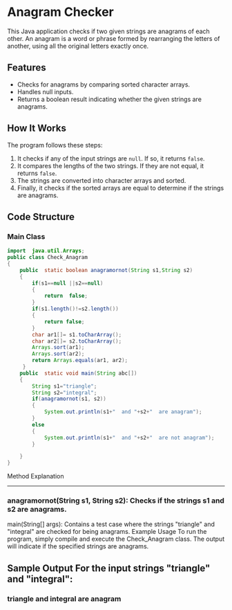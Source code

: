 # Anagram Checker

This Java application checks if two given strings are anagrams of each other. An anagram is a word or phrase formed by rearranging the letters of another, using all the original letters exactly once.

## Features

- Checks for anagrams by comparing sorted character arrays.
- Handles null inputs.
- Returns a boolean result indicating whether the given strings are anagrams.

## How It Works

The program follows these steps:
1. It checks if any of the input strings are `null`. If so, it returns `false`.
2. It compares the lengths of the two strings. If they are not equal, it returns `false`.
3. The strings are converted into character arrays and sorted.
4. Finally, it checks if the sorted arrays are equal to determine if the strings are anagrams.

## Code Structure

### Main Class

```java
import  java.util.Arrays;
public class Check_Anagram
{
    public  static boolean anagramornot(String s1,String s2)
    {
        if(s1==null ||s2==null)
        {
            return  false;
        }
        if(s1.length()!=s2.length())
        {
            return false;
        }
        char ar1[]= s1.toCharArray();  
        char ar2[]= s2.toCharArray();  
        Arrays.sort(ar1);
        Arrays.sort(ar2);
        return Arrays.equals(ar1, ar2);
     }
    public  static void main(String abc[])
    {        
        String s1="triangle";
        String s2="integral";
        if(anagramornot(s1, s2))
        {
            System.out.println(s1+"  and "+s2+"  are anagram");
        }
        else
        {
            System.out.println(s1+"  and "+s2+"  are not anagram");
        }

    }
}

```
Method Explanation

---
### anagramornot(String s1, String s2): Checks if the strings s1 and s2 are anagrams.
main(String[] args): Contains a test case where the strings "triangle" and "integral" are checked for being anagrams.
Example Usage
To run the program, simply compile and execute the Check_Anagram class. The output will indicate if the specified strings are anagrams.
###
Sample Output
For the input strings "triangle" and "integral":
---

### triangle and integral are anagram
